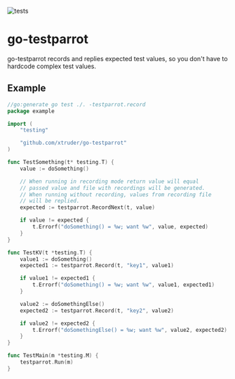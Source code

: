 ![tests](https://github.com/xtruder/go-testparrot/workflows/test/badge.svg)

# go-testparrot

go-testparrot records and replies expected test values, so you don't have
to hardcode complex test values.

## Example

```go
//go:generate go test ./. -testparrot.record
package example

import (
	"testing"

	"github.com/xtruder/go-testparrot"
)

func TestSomething(t* testing.T) {
    value := doSomething()

    // When running in recording mode return value will equal
    // passed value and file with recordings will be generated.
    // When running without recording, values from recording file
    // will be replied.
    expected := testparrot.RecordNext(t, value)

    if value != expected {
        t.Errorf("doSomething() = %w; want %w", value, expected)
    }
}

func TestKV(t *testing.T) {
    value1 := doSomething()
    expected1 := testparrot.Record(t, "key1", value1)

    if value1 != expected1 {
        t.Errorf("doSomething() = %w; want %w", value1, expected1)
    }

    value2 := doSomethingElse()
    expected2 := testparrot.Record(t, "key2", value2)

    if value2 != expected2 {
        t.Errorf("doSomethingElse() = %w; want %w", value2, expected2)
    }
}

func TestMain(m *testing.M) {
	testparrot.Run(m)
}
```